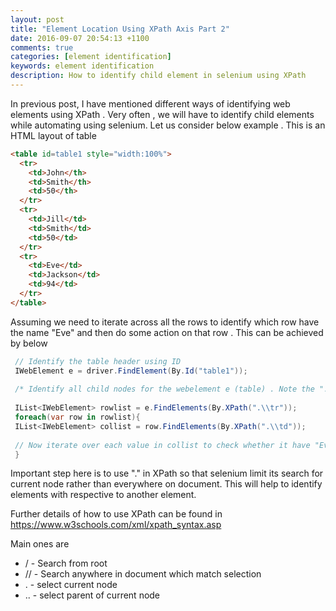 ```yaml
---
layout: post
title: "Element Location Using XPath Axis Part 2"
date: 2016-09-07 20:54:13 +1100
comments: true
categories: [element identification]
keywords: element identification
description: How to identify child element in selenium using XPath
---
```


In previous post, I have mentioned different ways of identifying web elements using XPath . Very often , we will have to identify child elements while automating using selenium. Let us consider below example . This is an HTML layout of table

``` html
<table id=table1 style="width:100%">
  <tr>
    <td>John</th>
    <td>Smith</th> 
    <td>50</th>
  </tr>
  <tr>
    <td>Jill</td>
    <td>Smith</td> 
    <td>50</td>
  </tr>
  <tr>
    <td>Eve</td>
    <td>Jackson</td> 
    <td>94</td>
  </tr>
</table>
```

Assuming we need to iterate across all the rows to identify which row have the name "Eve" and then do some action on that row . This can be achieved by below

``` csharp
 // Identify the table header using ID
 IWebElement e = driver.FindElement(By.Id("table1"));
 
 /* Identify all child nodes for the webelement e (table) . Note the "." in XPath which means to search within current node. */
 
 IList<IWebElement> rowlist = e.FindElements(By.XPath(".\\tr"));
 foreach(var row in rowlist){
 IList<IWebElement> collist = row.FindElements(By.XPath(".\\td"));
 
 // Now iterate over each value in collist to check whether it have "Eve".
 }
```
Important step here is to use "." in XPath so that selenium limit its search for current node rather than everywhere on document. This will help to identify elements with respective to another element.

Further details of how to use XPath can be found in https://www.w3schools.com/xml/xpath_syntax.asp

Main ones are 

* /    - Search from root 
* //   - Search anywhere in document which match selection
* .    - select current node
* ..   - select parent of current node
